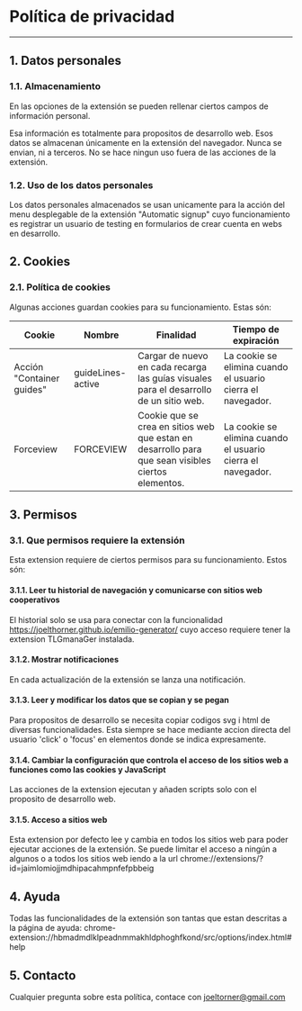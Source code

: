 # Política de privacidad

---------------------------------------

## 1. Datos personales

### 1.1. Almacenamiento

En las opciones de la extensión se pueden rellenar ciertos campos de información personal.

Esa información es totalmente para propositos de desarrollo web. Esos datos se almacenan únicamente en la extensión del navegador.
Nunca se envian, ni a terceros. No se hace ningun uso fuera de las acciones de la extensión.

### 1.2. Uso de los datos personales

Los datos personales almacenados se usan unicamente para la acción del menu desplegable de la extensión "Automatic signup" cuyo funcionamiento es registrar un usuario de testing en formularios de crear cuenta en webs en desarrollo.

## 2. Cookies

### 2.1. Política de cookies

Algunas acciones guardan cookies para su funcionamiento. Estas són:

| Cookie                    | Nombre                 | Finalidad                                                                                          | Tiempo de expiración                                        |
|---------------------------|------------------------|----------------------------------------------------------------------------------------------------|-------------------------------------------------------------|
| Acción "Container guides" | guideLines-active | Cargar de nuevo en cada recarga las guías visuales para el desarrollo de un sitio web.             | La cookie se elimina cuando el usuario cierra el navegador. |
| Forceview                 | FORCEVIEW              | Cookie que se crea en sitios web que estan en desarrollo para que sean visibles ciertos elementos. | La cookie se elimina cuando el usuario cierra el navegador. |

## 3. Permisos

### 3.1. Que permisos requiere la extensión

Esta extension requiere de ciertos permisos para su funcionamiento. Estos són:

#### 3.1.1. Leer tu historial de navegación y comunicarse con sitios web cooperativos

El historial solo se usa para conectar con la funcionalidad <https://joelthorner.github.io/emilio-generator/> cuyo acceso requiere tener la extension TLGmanaGer instalada.

#### 3.1.2. Mostrar notificaciones

En cada actualización de la extensión se lanza una notificación.

#### 3.1.3. Leer y modificar los datos que se copian y se pegan

Para propositos de desarrollo se necesita copiar codigos svg i html de diversas funcionalidades. Esta siempre se hace mediante accion directa del usuario 'click' o 'focus' en elementos donde se indica expresamente.

#### 3.1.4. Cambiar la configuración que controla el acceso de los sitios web a funciones como las cookies y JavaScript

Las acciones de la extension ejecutan y añaden scripts solo con el proposito de desarrollo web.

#### 3.1.5.  Acceso a sitios web

Esta extension por defecto lee y cambia en todos los sitios web para poder ejecutar acciones de la extensión.
Se puede limitar el acceso a ningún a algunos o a todos los sitios web iendo a la url chrome://extensions/?id=jaimlomiojjmdhipacahmpnfefpbbeig

## 4. Ayuda

Todas las funcionalidades de la extensión son tantas que estan descritas a la página de ayuda: chrome-extension://hbmadmdlklpeadnmmakhldphoghfkond/src/options/index.html#help

## 5. Contacto

Cualquier pregunta sobre esta política, contace con joeltorner@gmail.com